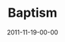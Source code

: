 ---
layout: message
category: message
series: "The Strong Challenge"
title: "Baptism"
date: 2011-11-19-00-00
message_id: 701
---